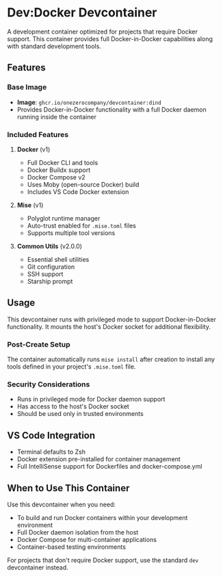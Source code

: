 # Dev:Docker Devcontainer

A development container optimized for projects that require Docker support. This container provides full Docker-in-Docker capabilities along with standard development tools.

## Features

### Base Image
- **Image**: `ghcr.io/onezerocompany/devcontainer:dind`
- Provides Docker-in-Docker functionality with a full Docker daemon running inside the container

### Included Features

1. **Docker** (v1)
   - Full Docker CLI and tools
   - Docker Buildx support
   - Docker Compose v2
   - Uses Moby (open-source Docker) build
   - Includes VS Code Docker extension

2. **Mise** (v1)
   - Polyglot runtime manager
   - Auto-trust enabled for `.mise.toml` files
   - Supports multiple tool versions

3. **Common Utils** (v2.0.0)
   - Essential shell utilities
   - Git configuration
   - SSH support
   - Starship prompt

## Usage

This devcontainer runs with privileged mode to support Docker-in-Docker functionality. It mounts the host's Docker socket for additional flexibility.

### Post-Create Setup
The container automatically runs `mise install` after creation to install any tools defined in your project's `.mise.toml` file.

### Security Considerations
- Runs in privileged mode for Docker daemon support
- Has access to the host's Docker socket
- Should be used only in trusted environments

## VS Code Integration
- Terminal defaults to Zsh
- Docker extension pre-installed for container management
- Full IntelliSense support for Dockerfiles and docker-compose.yml

## When to Use This Container

Use this devcontainer when you need:
- To build and run Docker containers within your development environment
- Full Docker daemon isolation from the host
- Docker Compose for multi-container applications
- Container-based testing environments

For projects that don't require Docker support, use the standard `dev` devcontainer instead.